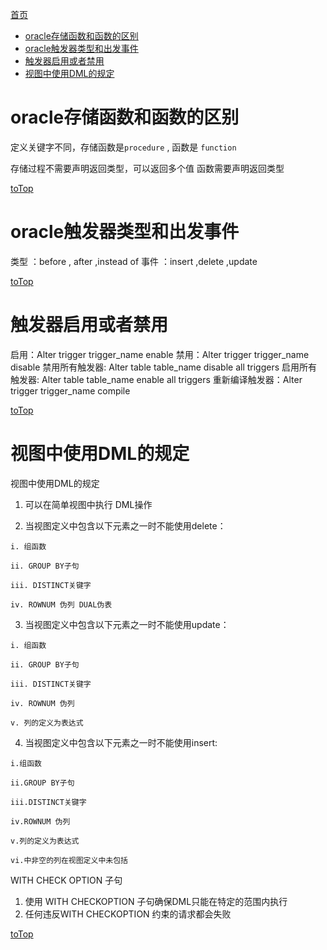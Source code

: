 <a id = "jump">[首页](/README.md)</a>

<!-- TOC -->

- [oracle存储函数和函数的区别](#oracle存储函数和函数的区别)
- [oracle触发器类型和出发事件](#oracle触发器类型和出发事件)
- [触发器启用或者禁用](#触发器启用或者禁用)
- [视图中使用DML的规定](#视图中使用dml的规定)

<!-- /TOC -->

# oracle存储函数和函数的区别

定义关键字不同，存储函数是``procedure`` , 函数是 ``function``

存储过程不需要声明返回类型，可以返回多个值
函数需要声明返回类型

[toTop](#jump)

# oracle触发器类型和出发事件
类型 ：before , after ,instead of
事件 ：insert ,delete ,update

[toTop](#jump)

# 触发器启用或者禁用

启用：Alter trigger trigger_name enable
禁用：Alter trigger trigger_name disable
禁用所有触发器: Alter table table_name disable all triggers
启用所有触发器: Alter table table_name enable all triggers
重新编译触发器：Alter trigger trigger_name compile

[toTop](#jump)

# 视图中使用DML的规定
视图中使用DML的规定

1) 可以在简单视图中执行 DML操作

2) 当视图定义中包含以下元素之一时不能使用delete：

```
i. 组函数

ii. GROUP BY子句

iii. DISTINCT关键字

iv. ROWNUM 伪列 DUAL伪表

```
3) 当视图定义中包含以下元素之一时不能使用update：

```
i. 组函数

ii. GROUP BY子句

iii. DISTINCT关键字

iv. ROWNUM 伪列

v. 列的定义为表达式
```

4) 当视图定义中包含以下元素之一时不能使用insert:

```
i.组函数

ii.GROUP BY子句

iii.DISTINCT关键字

iv.ROWNUM 伪列

v.列的定义为表达式

vi.中非空的列在视图定义中未包括
```

  WITH CHECK OPTION 子句

1) 使用 WITH CHECKOPTION 子句确保DML只能在特定的范围内执行
2) 任何违反WITH CHECKOPTION 约束的请求都会失败

[toTop](#jump)